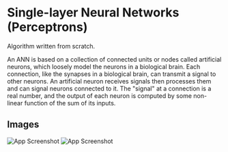
# Single-layer Neural Networks (Perceptrons)

Algorithm written from scratch.

An ANN is based on a collection of connected units or nodes called artificial neurons, which loosely model the neurons in a biological brain. Each connection, like the synapses in a biological brain, can transmit a signal to other neurons. An artificial neuron receives signals then processes them and can signal neurons connected to it. The "signal" at a connection is a real number, and the output of each neuron is computed by some non-linear function of the sum of its inputs.

## Images

![App Screenshot](http://nicolamanzini.com/wp-content/uploads/2017/11/single_hidden_layer.jpg)
![App Screenshot](https://miro.medium.com/max/1400/1*K6n6x0RCiYllwpCRPObMsQ.png)


